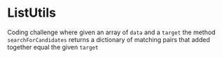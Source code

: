 # ListUtils

Coding challenge where given an array of `data` and a `target` the method `searchForCandidates` returns a dictionary of matching pairs that added together equal the given `target`
